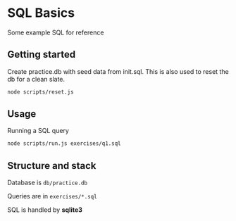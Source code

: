 # SQL Basics

Some example SQL for reference

## Getting started

Create practice.db with seed data from init.sql. This is also used to reset the db for a clean slate.

```bash
node scripts/reset.js
```

## Usage

Running a SQL query

```bash
node scripts/run.js exercises/q1.sql
```

## Structure and stack

Database is `db/practice.db`

Queries are in `exercises/*.sql`

SQL is handled by **sqlite3**
